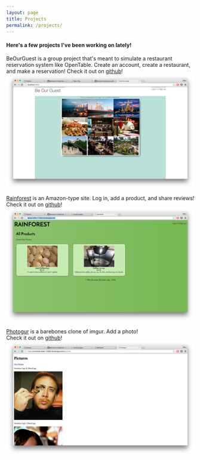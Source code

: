 ```yaml
---
layout: page
title: Projects
permalink: /projects/
---
```


#### Here's a few projects I've been working on lately!

BeOurGuest is a group project that's meant to simulate a restaurant reservation system like OpenTable. Create an account, create a restaurant, and make a reservation!
Check it out on [github](http://github.com/bowmanmike/seatyourself)!
![BeOurGuest](/assets/beourguest_screenshot.png)

[Rainforest](http://damp-cliffs-11542.herokuapp.com/) is an Amazon-type site. Log in, add a product, and share reviews!  
Check it out on [github](https://github.com/bowmanmike/rainforest)!
![Rainforest](/assets/rainforest_screenshot.png)

[Photogur](https://immense-peak-73305.herokuapp.com/pictures) is a barebones clone of imgur. Add a photo!  
Check it out on [github](https://github.com/bowmanmike/photogur)!
![Photogur](/assets/photogur_screenshot.png)
